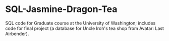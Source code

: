 # SQL-Jasmine-Dragon-Tea
SQL code for Graduate course at the University of Washington; includes code for final project (a database for Uncle Iroh's tea shop from Avatar: Last Airbender).
